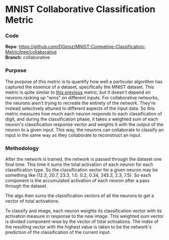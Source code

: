 # MNIST Collaborative Classification Metric

### Code
**Repo**: https://github.com/DGeisz/MNIST-Competive-Classification-Metric/tree/collaborative  
**Branch**: collaborative

### Purpose  
The purpose of this metric is to quantify how well a particular algorithm has captured the essence 
of a dataset, specifically the MNIST dataset.  This metric is quite similar to [this previous](../11_18_2020_metric_mnist_competitive_classification)
metric, but it doesn't depend on neurons racking up "wins" on different inputs.  For collaborative networks, 
the neurons aren't trying to recreate the entirety of the network.  They're instead selectively attuned to 
different aspects of the input data.  So this metric measures how much each neuron responds to each
classification of digit, and during the classification phase, it takes a weighted sum of each neuron's classification
response vector and weights it with the output of the neuron to a given input.  This way, the neurons can collaborate
to classify an input in the same way as they collaborate to reconstruct an input.   


### Methodology
After the network is trained, the network is passed through the dataset one final time.  This time it sums
the total activation of each neuron for each classification type.  So the classification vector for
a given neuron may be something like (12.3, 20.7, 23.3, 1.0, 0.2, 0.34, 245.3, 2.3, 7.5).  So each 
component is the accumulated activation of each neuron after a pass through the dataset.

The algo then sums the classification vectors of all the neurons to get a vector of total activations.

To classify and image, each neuron weights its classification vector with its activation measure in response
to the new image.  This weighted sum vector is divided component-wise by the vector of total activations.
The index of the resulting vector with the highest value is taken to be the network's prediction of
the classification of the current input.